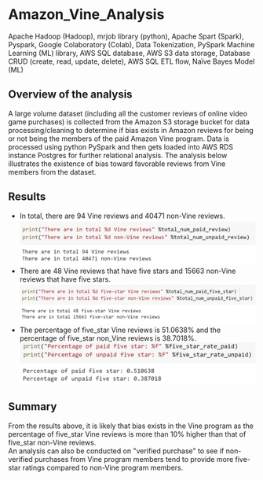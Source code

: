 # Amazon_Vine_Analysis
Apache Hadoop (Hadoop), mrjob library (python), Apache Spart (Spark), Pyspark, Google Colaboratory (Colab), Data Tokenization, PySpark Machine Learning (ML) library, AWS SQL database, AWS S3 data storage, Database CRUD (create, read, update, delete), AWS SQL ETL flow, Naïve Bayes Model (ML)

## Overview of the analysis
A large volume dataset (including all the customer reviews of online video game purchases) is collected from the Amazon S3 storage bucket for data processing/cleaning to determine if bias exists in Amazon reviews for being or not being the members of the paid Amazon Vine program. Data is processed using python PySpark and then gets loaded into AWS RDS instance Postgres for further relational analysis. The analysis below illustrates the existence of bias toward favorable reviews from Vine members from the dataset.  

## Results
- In total, there are 94 Vine reviews and 40471 non-Vine reviews.  
![total_review.PNG](image/total_review.PNG)  
- There are 48 Vine reviews that have five stars and 15663 non-Vine reviews that have five stars.  
![five_star_review.PNG](image/five_star_review.PNG)  
- The percentage of five_star Vine reviews is 51.0638% and the percentage of five_star non_Vine reviews is 38.7018%.  
![percentage.PNG](image/percentage.PNG)  

## Summary
From the results above, it is likely that bias exists in the Vine program as the percentage of five_star Vine reviews is more than 10% higher than that of five_star non-Vine reviews.  
An analysis can also be conducted on "verified purchase" to see if non-verified purchases from Vine program members tend to provide more five-star ratings compared to non-Vine program members.  
